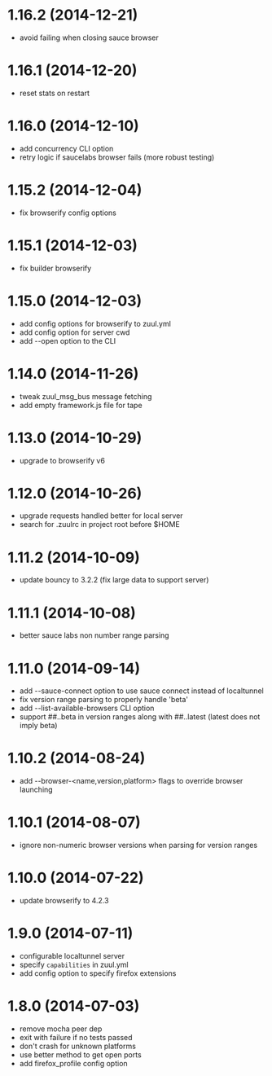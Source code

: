 # 1.16.2 (2014-12-21)

* avoid failing when closing sauce browser

# 1.16.1 (2014-12-20)

* reset stats on restart

# 1.16.0 (2014-12-10)

* add concurrency CLI option
* retry logic if saucelabs browser fails (more robust testing)

# 1.15.2 (2014-12-04)

* fix browserify config options

# 1.15.1 (2014-12-03)

* fix builder browserify

# 1.15.0 (2014-12-03)

* add config options for browserify to zuul.yml
* add config option for server cwd
* add --open option to the CLI

# 1.14.0 (2014-11-26)

* tweak zuul_msg_bus message fetching
* add empty framework.js file for tape

# 1.13.0 (2014-10-29)

* upgrade to browserify v6

# 1.12.0 (2014-10-26)

 * upgrade requests handled better for local server
 * search for .zuulrc in project root before $HOME

# 1.11.2 (2014-10-09)

 * update bouncy to 3.2.2 (fix large data to support server)

# 1.11.1 (2014-10-08)

 * better sauce labs non number range parsing

# 1.11.0 (2014-09-14)

 * add --sauce-connect option to use sauce connect instead of localtunnel
 * fix version range parsing to properly handle 'beta'
 * add --list-available-browsers CLI option
 * support ##..beta in version ranges along with ##..latest (latest does not imply beta)

# 1.10.2 (2014-08-24)

  * add --browser-<name,version,platform> flags to override browser launching

# 1.10.1 (2014-08-07)

  * ignore non-numeric browser versions when parsing for version ranges

# 1.10.0 (2014-07-22)

  * update browserify to 4.2.3

# 1.9.0 (2014-07-11)

  * configurable localtunnel server
  * specify `capabilities` in zuul.yml
  * add config option to specify firefox extensions

# 1.8.0 (2014-07-03)

  * remove mocha peer dep
  * exit with failure if no tests passed
  * don't crash for unknown platforms
  * use better method to get open ports
  * add firefox_profile config option


